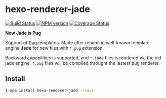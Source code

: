# hexo-renderer-jade
[![Build Status](https://travis-ci.org/hexojs/hexo-renderer-jade.svg?branch=master)](https://travis-ci.org/hexojs/hexo-renderer-jade)
[![NPM version](https://badge.fury.io/js/hexo-renderer-jade.svg)](https://www.npmjs.com/package/hexo-renderer-jade)
[![Coverage Status](https://img.shields.io/coveralls/hexojs/hexo-renderer-jade.svg)](https://coveralls.io/r/hexojs/hexo-renderer-jade?branch=master) 

**Now Jade is Pug**

Support of [Pug] templates. Made after renaming well-known template engine
**Jade** for new files with `*.pug` extension.

Backward capapilities is supported, and `*.jade` files is rendered via the old jade engine.
`*.pug` files will be compiled throught the lastest pug renderer.

## Install

``` bash
$ npm install hexo-renderer-jade --save
```

[Pug]: http://pugjs.org/

